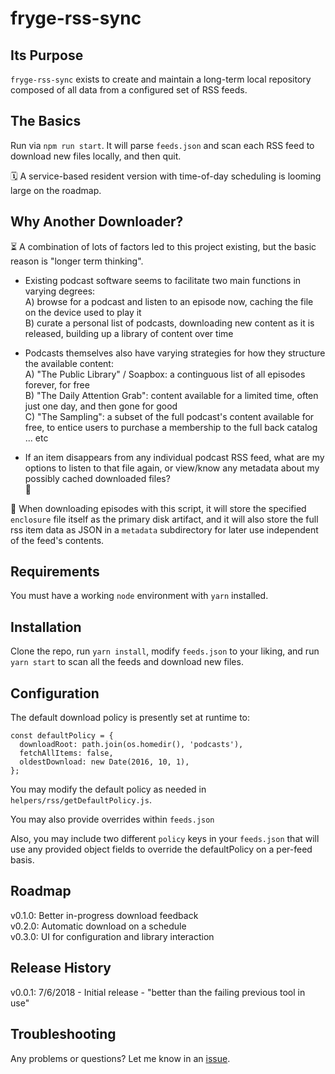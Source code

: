 # fryge-rss-sync

## Its Purpose

  `fryge-rss-sync` exists to create and maintain a long-term local repository composed of all data from a configured set of RSS feeds.

## The Basics

  Run via `npm run start`. It will parse `feeds.json` and scan each RSS feed to download new files locally, and then quit.

  🗓 A service-based resident version with time-of-day scheduling is looming large on the roadmap.

## Why Another Downloader?

  ⏳ A combination of lots of factors led to this project existing, but the basic reason is "longer term thinking".

  * Existing podcast software seems to facilitate two main functions in varying degrees:\
  A) browse for a podcast and listen to an episode now, caching the file on the device used to play it\
  B) curate a personal list of podcasts, downloading new content as it is released, building up a library of content over time

  * Podcasts themselves also have varying strategies for how they structure the available content:\
  A) "The Public Library" / Soapbox: a continguous list of all episodes forever, for free\
  B) "The Daily Attention Grab": content available for a limited time, often just one day, and then gone for good\
  C) "The Sampling": a subset of the full podcast's content available for free, to entice users to purchase a membership to the full back catalog\
  ... etc

  * If an item disappears from any individual podcast RSS feed, what are my options to listen to that file again, or view/know any metadata about my possibly cached downloaded files?\
  🤷‍

  🌟 When downloading episodes with this script, it will store the specified `enclosure` file itself as the primary disk artifact, and it will also store the full rss item data as JSON in a `metadata` subdirectory for later use independent of the feed's contents.

## Requirements

  You must have a working `node` environment with `yarn` installed.

## Installation

  Clone the repo, run `yarn install`, modify `feeds.json` to your liking, and run `yarn start` to scan all the feeds and download new files.

## Configuration

  The default download policy is presently set at runtime to:
  ```
  const defaultPolicy = {
    downloadRoot: path.join(os.homedir(), 'podcasts'),
    fetchAllItems: false,
    oldestDownload: new Date(2016, 10, 1),
  };

  ```

  You may modify the default policy as needed in `helpers/rss/getDefaultPolicy.js`.

  You may also provide overrides within `feeds.json`

  Also, you may include two different `policy` keys in your `feeds.json` that will use any provided object fields to override the defaultPolicy on a per-feed basis.

## Roadmap

  v0.1.0: Better in-progress download feedback\
  v0.2.0: Automatic download on a schedule\
  v0.3.0: UI for configuration and library interaction

## Release History

  v0.0.1: 7/6/2018 - Initial release - "better than the failing previous tool in use"

## Troubleshooting

  Any problems or questions? Let me know in an [issue](https://github.com/dangoldnj/fryge-rss-sync/issues).

